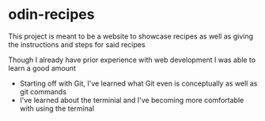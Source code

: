 # odin-recipes

This project is meant to be a website to showcase recipes as well as giving the instructions and steps for said recipes

Though I already have prior experience with web development I was able to learn a good amount
* Starting off with Git, I've learned what Git even is conceptually as well as git commands
* I've learned about the terminial and I've becoming more comfortable with using the terminal